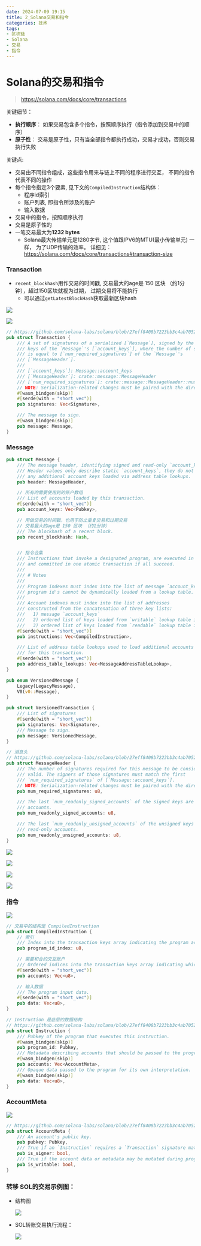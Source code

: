 ```yaml
---
date: 2024-07-09 19:15
title: 2_Solana交易和指令
categories: 技术
tags:
- 区块链
- Solana
- 交易
- 指令
---
```



# Solana的交易和指令

> https://solana.com/docs/core/transactions


关键细节：
- **执行顺序**： 如果交易包含多个指令，按照顺序执行（指令添加到交易中的顺序）
- **原子性**： 交易是原子性，只有当全部指令都执行成功，交易才成功，否则交易执行失败


关键点:

- 交易由不同指令组成，这些指令用来与链上不同的程序进行交互， 不同的指令代表不同的操作
- 每个指令指定3个要素, 见下文的`CompiledInstruction`结构体：
  - 程序id索引
  - 账户列表, 即指令所涉及的账户
  - 输入数据
- 交易中的指令，按照顺序执行
- 交易是原子性的
- 一笔交易最大为**1232 bytes**
  - Solana最大传输单元是1280字节, 这个值跟IPV6的MTU(最小传输单元) 一样， 为了UDP传输的效率。 详细见： https://solana.com/docs/core/transactions#transaction-size





### Transaction

- `recent_blockhash`用作交易的时间戳, 交易最大的age是 150 区块 （约1分钟），超过150区块就视为过期， 过期交易将不能执行
  - 可以通过`getLatestBlockHash`获取最新区块hash

![](https://raw.githubusercontent.com/youngqqcn/repo4picgo/master/img/transaction-simple.svg)

![](https://raw.githubusercontent.com/youngqqcn/repo4picgo/master/img/tx_format.png)

```rust
// https://github.com/solana-labs/solana/blob/27eff8408b7223bb3c4ab70523f8a8dca3ca6645/sdk/src/transaction/mod.rs#L173
pub struct Transaction {
    /// A set of signatures of a serialized [`Message`], signed by the first
    /// keys of the `Message`'s [`account_keys`], where the number of signatures
    /// is equal to [`num_required_signatures`] of the `Message`'s
    /// [`MessageHeader`].
    ///
    /// [`account_keys`]: Message::account_keys
    /// [`MessageHeader`]: crate::message::MessageHeader
    /// [`num_required_signatures`]: crate::message::MessageHeader::num_required_signatures
    // NOTE: Serialization-related changes must be paired with the direct read at sigverify.
    #[wasm_bindgen(skip)]
    #[serde(with = "short_vec")]
    pub signatures: Vec<Signature>,

    /// The message to sign.
    #[wasm_bindgen(skip)]
    pub message: Message,
}
```

### Message


```rust
pub struct Message {
    /// The message header, identifying signed and read-only `account_keys`.
    /// Header values only describe static `account_keys`, they do not describe
    /// any additional account keys loaded via address table lookups.
    pub header: MessageHeader,

    // 所有的需要使用到的账户数组
    /// List of accounts loaded by this transaction.
    #[serde(with = "short_vec")]
    pub account_keys: Vec<Pubkey>,

    // 用做交易的时间戳，也用于防止重复交易和过期交易
    // 交易最大的age是 150 区块 （约1分钟）
    /// The blockhash of a recent block.
    pub recent_blockhash: Hash,


    // 指令合集
    /// Instructions that invoke a designated program, are executed in sequence,
    /// and committed in one atomic transaction if all succeed.
    ///
    /// # Notes
    ///
    /// Program indexes must index into the list of message `account_keys` because
    /// program id's cannot be dynamically loaded from a lookup table.
    ///
    /// Account indexes must index into the list of addresses
    /// constructed from the concatenation of three key lists:
    ///   1) message `account_keys`
    ///   2) ordered list of keys loaded from `writable` lookup table indexes
    ///   3) ordered list of keys loaded from `readable` lookup table indexes
    #[serde(with = "short_vec")]
    pub instructions: Vec<CompiledInstruction>,

    /// List of address table lookups used to load additional accounts
    /// for this transaction.
    #[serde(with = "short_vec")]
    pub address_table_lookups: Vec<MessageAddressTableLookup>,
}

pub enum VersionedMessage {
    Legacy(LegacyMessage),
    V0(v0::Message),
}

pub struct VersionedTransaction {
    /// List of signatures
    #[serde(with = "short_vec")]
    pub signatures: Vec<Signature>,
    /// Message to sign.
    pub message: VersionedMessage,
}

// 消息头
// https://github.com/solana-labs/solana/blob/27eff8408b7223bb3c4ab70523f8a8dca3ca6645/sdk/program/src/message/mod.rs#L96
pub struct MessageHeader {
    /// The number of signatures required for this message to be considered
    /// valid. The signers of those signatures must match the first
    /// `num_required_signatures` of [`Message::account_keys`].
    // NOTE: Serialization-related changes must be paired with the direct read at sigverify.
    pub num_required_signatures: u8,

    /// The last `num_readonly_signed_accounts` of the signed keys are read-only
    /// accounts.
    pub num_readonly_signed_accounts: u8,

    /// The last `num_readonly_unsigned_accounts` of the unsigned keys are
    /// read-only accounts.
    pub num_readonly_unsigned_accounts: u8,
}
```
![](https://raw.githubusercontent.com/youngqqcn/repo4picgo/master/img/legacy_message.png)


![](https://raw.githubusercontent.com/youngqqcn/repo4picgo/master/img/message_header.png)

![](https://raw.githubusercontent.com/youngqqcn/repo4picgo/master/img/compat_array_of_account_addresses.png)

![](https://raw.githubusercontent.com/youngqqcn/repo4picgo/master/img/compact_array_of_ixs.png)




### 指令

![](https://raw.githubusercontent.com/youngqqcn/repo4picgo/master/img/instruction.svg)

```rust
// 交易中的结构是 CompiledInstruction
pub struct CompiledInstruction {
    // 索引
    /// Index into the transaction keys array indicating the program account that executes this instruction.
    pub program_id_index: u8,

    // 需要和合约交互账户
    /// Ordered indices into the transaction keys array indicating which accounts to pass to the program.
    #[serde(with = "short_vec")]
    pub accounts: Vec<u8>,

    // 输入数据
    /// The program input data.
    #[serde(with = "short_vec")]
    pub data: Vec<u8>,
}

// Instruction 是底层的数据结构
// https://github.com/solana-labs/solana/blob/27eff8408b7223bb3c4ab70523f8a8dca3ca6645/sdk/program/src/instruction.rs#L329
pub struct Instruction {
    /// Pubkey of the program that executes this instruction.
    #[wasm_bindgen(skip)]
    pub program_id: Pubkey,
    /// Metadata describing accounts that should be passed to the program.
    #[wasm_bindgen(skip)]
    pub accounts: Vec<AccountMeta>,
    /// Opaque data passed to the program for its own interpretation.
    #[wasm_bindgen(skip)]
    pub data: Vec<u8>,
}
```

### AccountMeta
![](https://raw.githubusercontent.com/youngqqcn/repo4picgo/master/img/accountmeta.svg)

```rust
// https://github.com/solana-labs/solana/blob/27eff8408b7223bb3c4ab70523f8a8dca3ca6645/sdk/program/src/instruction.rs#L539
pub struct AccountMeta {
    /// An account's public key.
    pub pubkey: Pubkey,
    /// True if an `Instruction` requires a `Transaction` signature matching `pubkey`.
    pub is_signer: bool,
    /// True if the account data or metadata may be mutated during program execution.
    pub is_writable: bool,
}
```

### 转移 SOL的交易示例图：

- 结构图

    ![](https://raw.githubusercontent.com/youngqqcn/repo4picgo/master/img/sol-transfer.svg)


- SOL转账交易执行流程：

    ![](https://raw.githubusercontent.com/youngqqcn/repo4picgo/master/img/sol-transfer-process.svg)



